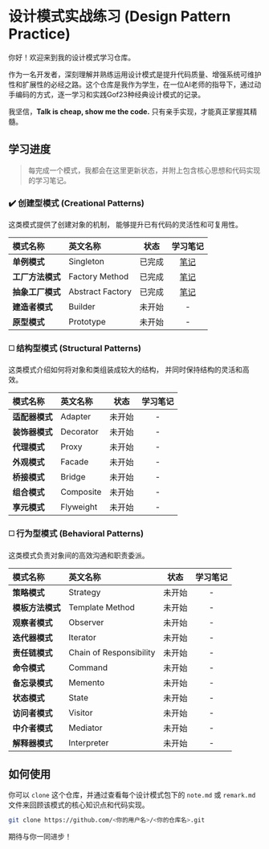 # 设计模式实战练习 (Design Pattern Practice)

你好！欢迎来到我的设计模式学习仓库。

作为一名开发者，深刻理解并熟练运用设计模式是提升代码质量、增强系统可维护性和扩展性的必经之路。这个仓库是我作为学生，在一位AI老师的指导下，通过动手编码的方式，逐一学习和实践Gof23种经典设计模式的记录。

我坚信，**Talk is cheap, show me the code.** 只有亲手实现，才能真正掌握其精髓。

## 学习进度

> 每完成一个模式，我都会在这里更新状态，并附上包含核心思想和代码实现的学习笔记。

### ✔️ 创建型模式 (Creational Patterns)

这类模式提供了创建对象的机制， 能够提升已有代码的灵活性和可复用性。

| 模式名称 | 英文名称 | 状态 | 学习笔记 |
| :--- | :--- | :---: | :---: |
| **单例模式** | Singleton | 已完成 | [笔记](./src/singleton/remark.md) |
| **工厂方法模式** | Factory Method | 已完成 | [笔记](./src/factorymethod/note.md) |
| **抽象工厂模式** | Abstract Factory | 已完成 | [笔记](./src/abstractfactory/note.md) |
| **建造者模式** | Builder | 未开始 | - |
| **原型模式** | Prototype | 未开始 | - |

### ◻️ 结构型模式 (Structural Patterns)

这类模式介绍如何将对象和类组装成较大的结构， 并同时保持结构的灵活和高效。

| 模式名称 | 英文名称 | 状态 | 学习笔记 |
| :--- | :--- | :---: | :---: |
| **适配器模式** | Adapter | 未开始 | - |
| **装饰器模式** | Decorator | 未开始 | - |
| **代理模式** | Proxy | 未开始 | - |
| **外观模式** | Facade | 未开始 | - |
| **桥接模式** | Bridge | 未开始 | - |
| **组合模式** | Composite | 未开始 | - |
| **享元模式** | Flyweight | 未开始 | - |

### ◻️ 行为型模式 (Behavioral Patterns)

这类模式负责对象间的高效沟通和职责委派。

| 模式名称 | 英文名称 | 状态 | 学习笔记 |
| :--- | :--- | :---: | :---: |
| **策略模式** | Strategy | 未开始 | - |
| **模板方法模式** | Template Method | 未开始 | - |
| **观察者模式** | Observer | 未开始 | - |
| **迭代器模式** | Iterator | 未开始 | - |
| **责任链模式** | Chain of Responsibility | 未开始 | - |
| **命令模式** | Command | 未开始 | - |
| **备忘录模式** | Memento | 未开始 | - |
| **状态模式** | State | 未开始 | - |
| **访问者模式** | Visitor | 未开始 | - |
| **中介者模式** | Mediator | 未开始 | - |
| **解释器模式** | Interpreter | 未开始 | - |

## 如何使用

你可以 `clone` 这个仓库，并通过查看每个设计模式包下的 `note.md` 或 `remark.md` 文件来回顾该模式的核心知识点和代码实现。

```bash
git clone https://github.com/<你的用户名>/<你的仓库名>.git
```

期待与你一同进步！

